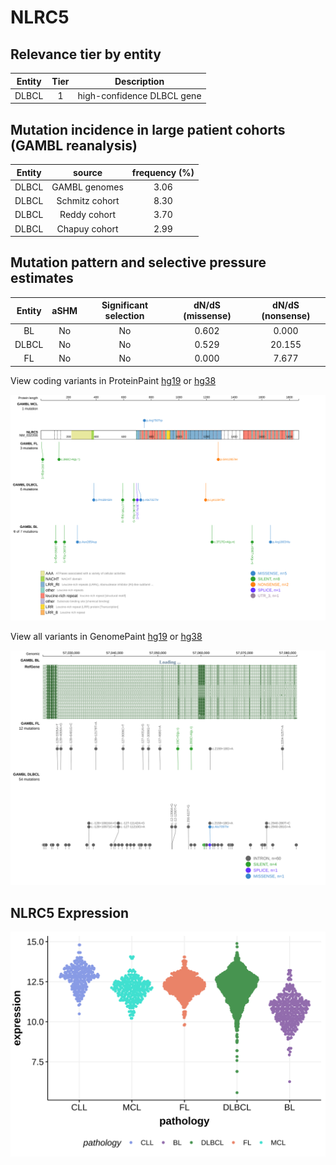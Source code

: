 # NLRC5

## Relevance tier by entity

|Entity|Tier|Description               |
|:------:|:----:|--------------------------|
|DLBCL |1   |high-confidence DLBCL gene|

## Mutation incidence in large patient cohorts (GAMBL reanalysis)

|Entity|source        |frequency (%)|
|:------:|:--------------:|:-------------:|
|DLBCL |GAMBL genomes |3.06         |
|DLBCL |Schmitz cohort|8.30         |
|DLBCL |Reddy cohort  |3.70         |
|DLBCL |Chapuy cohort |2.99         |

## Mutation pattern and selective pressure estimates

|Entity|aSHM|Significant selection|dN/dS (missense)|dN/dS (nonsense)|
|:------:|:----:|:---------------------:|:----------------:|:----------------:|
|BL    |No  |No                   |0.602           | 0.000          |
|DLBCL |No  |No                   |0.529           |20.155          |
|FL    |No  |No                   |0.000           | 7.677          |



View coding variants in ProteinPaint [hg19](https://morinlab.github.io/LLMPP/GAMBL/NLRC5_protein.html)  or [hg38](https://morinlab.github.io/LLMPP/GAMBL/NLRC5_protein_hg38.html)

![image](images/proteinpaint/NLRC5_NM_032206.svg)

View all variants in GenomePaint [hg19](https://morinlab.github.io/LLMPP/GAMBL/NLRC5.html)  or [hg38](https://morinlab.github.io/LLMPP/GAMBL/NLRC5_hg38.html)

![image](images/proteinpaint/NLRC5.svg)
## NLRC5 Expression
![image](images/gene_expression/NLRC5_by_pathology.svg)
<!-- ORIGIN: Unknown -->
